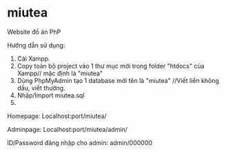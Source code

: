 # miutea
Website đồ án PhP

Hưỡng dẫn sử dụng:
1. Cài Xampp.
2. Copy toàn bộ project vào 1 thư mục mới trong folder "htdocs" của Xampp// mặc định là "miutea"
3. Dùng PhpMyAdmin tạo 1 database mới tên là "miutea" //Viết liền không dấu, viết thường.
4. Nhập/Import miutea.sql
5.
Homepage: Localhost:port/miutea/

Adminpage: Localhost:port/miutea/admin/

ID/Password đăng nhập cho admin: admin/000000
